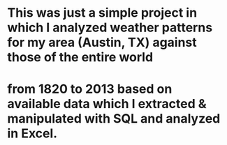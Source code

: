 # This was just a simple project in which I analyzed weather patterns for my area (Austin, TX) against those of the entire world
# from 1820 to 2013 based on available data which I extracted & manipulated with SQL and analyzed in Excel.
